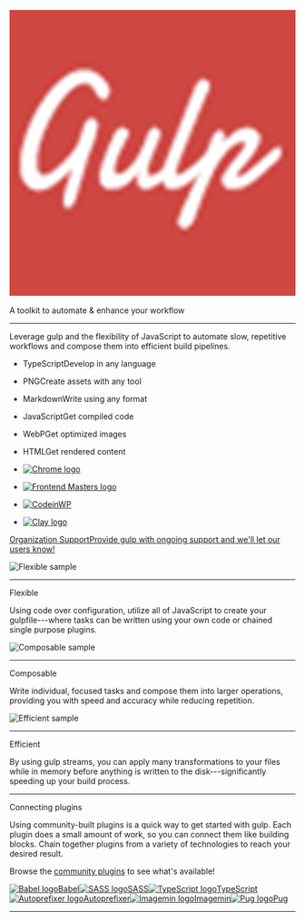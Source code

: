 ![gulp Logo](gulp.png)

A toolkit to automate & enhance your workflow

---

Leverage gulp and the flexibility of JavaScript to automate slow, repetitive workflows and compose them into efficient build pipelines.

-   TypeScriptDevelop in any language

-   PNGCreate assets with any tool

-   MarkdownWrite using any format

-   JavaScriptGet compiled code

-   WebPGet optimized images

-   HTMLGet rendered content

-   [![Chrome logo](https://gulpjs.com/sponsor-logos/chrome.svg)](https://twitter.com/chromiumdev "Chrome Developers")

-   [![Frontend Masters logo](https://gulpjs.com/sponsor-logos/frontend-masters.png)](https://frontendmasters.com/ "Frontend Masters")

-   [![CodeinWP](https://gulpjs.com/sponsor-logos/codeinwp.svg)](https://www.codeinwp.com/ "CodeinWP")

-   [![Clay logo](https://gulpjs.com/sponsor-logos/clay.png)](https://clay.global/ "Clay")

[Organization SupportProvide gulp with ongoing support and we'll let our users know!](https://github.com/sponsors/gulpjs?tier_id=24682)

![Flexible sample](https://gulpjs.com/img/flexible.png)

---

Flexible

Using code over configuration, utilize all of JavaScript to create your gulpfile---where tasks can be written using your own code or chained single purpose plugins.

![Composable sample](https://gulpjs.com/img/composable.png)

---

Composable

Write individual, focused tasks and compose them into larger operations, providing you with speed and accuracy while reducing repetition.

![Efficient sample](https://gulpjs.com/img/efficient.png)

---

Efficient

By using gulp streams, you can apply many transformations to your files while in memory before anything is written to the disk---significantly speeding up your build process.

---

Connecting plugins

Using community-built plugins is a quick way to get started with gulp. Each plugin does a small amount of work, so you can connect them like building blocks. Chain together plugins from a variety of technologies to reach your desired result.

Browse the [community plugins](https://gulpjs.com/plugins) to see what's available!

[![Babel logo](https://gulpjs.com/img/babel.svg)Babel](https://www.npmjs.com/package/gulp-babel)[![SASS logo](https://gulpjs.com/img/sass.png)SASS](https://www.npmjs.com/package/gulp-sass)[![TypeScript logo](https://gulpjs.com/img/typescript.png)TypeScript](https://www.npmjs.com/package/gulp-typescript)[![Autoprefixer logo](https://gulpjs.com/img/autoprefixer.png)Autoprefixer](https://www.npmjs.com/package/gulp-autoprefixer)[![Imagemin logo](https://gulpjs.com/img/imagemin.png)Imagemin](https://www.npmjs.com/package/gulp-imagemin)[![Pug logo](https://gulpjs.com/img/pug.svg)Pug](https://www.npmjs.com/package/gulp-pug)

---
